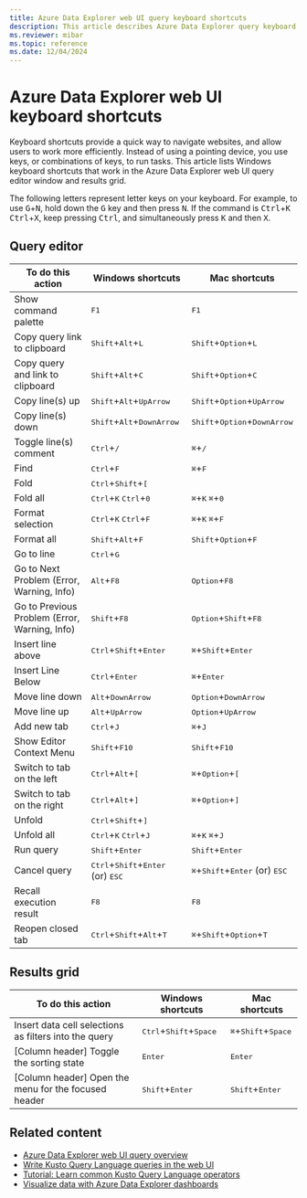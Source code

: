 ```yaml
---
title: Azure Data Explorer web UI query keyboard shortcuts
description: This article describes Azure Data Explorer query keyboard shortcuts (hot keys) in Azure Data Explorer web UI.
ms.reviewer: mibar
ms.topic: reference
ms.date: 12/04/2024
---
```


# Azure Data Explorer web UI keyboard shortcuts

Keyboard shortcuts provide a quick way to navigate websites, and allow users to work more efficiently. Instead of using a pointing device, you use keys, or combinations of keys, to run tasks. This article lists Windows keyboard shortcuts that work in the Azure Data Explorer web UI query editor window and results grid.

The following letters represent letter keys on your keyboard. For example, to use <kbd>G</kbd>+<kbd>N</kbd>, hold down the <kbd>G</kbd> key and then press <kbd>N</kbd>. If the command is <kbd>Ctrl</kbd>+<kbd>K</kbd> <kbd>Ctrl</kbd>+<kbd>X</kbd>, keep pressing <kbd>Ctrl</kbd>, and simultaneously press <kbd>K</kbd> and then <kbd>X</kbd>.

## Query editor

| To do this action | Windows shortcuts | Mac shortcuts |
|--|--|--|
| Show command palette | <kbd>F1</kbd> | <kbd>F1</kbd> |
| Copy query link to clipboard | <kbd>Shift</kbd>+<kbd>Alt</kbd>+<kbd>L</kbd> | <kbd>Shift</kbd>+<kbd>Option</kbd>+<kbd>L</kbd> |
| Copy query and link to clipboard | <kbd>Shift</kbd>+<kbd>Alt</kbd>+<kbd>C</kbd> | <kbd>Shift</kbd>+<kbd>Option</kbd>+<kbd>C</kbd> |
| Copy line(s) up | <kbd>Shift</kbd>+<kbd>Alt</kbd>+<kbd>UpArrow</kbd> | <kbd>Shift</kbd>+<kbd>Option</kbd>+<kbd>UpArrow</kbd> |
| Copy line(s) down | <kbd>Shift</kbd>+<kbd>Alt</kbd>+<kbd>DownArrow</kbd> | <kbd>Shift</kbd>+<kbd>Option</kbd>+<kbd>DownArrow</kbd> |
| Toggle line(s) comment | <kbd>Ctrl</kbd>+<kbd>/</kbd> | <kbd>&#x2318;</kbd>+<kbd>/</kbd> |
| Find | <kbd>Ctrl</kbd>+<kbd>F</kbd> | <kbd>&#x2318;</kbd>+<kbd>F</kbd> |
| Fold | <kbd>Ctrl</kbd>+<kbd>Shift</kbd>+<kbd>[</kbd> |  |
| Fold all | <kbd>Ctrl</kbd>+<kbd>K</kbd> <kbd>Ctrl</kbd>+<kbd>0</kbd> | <kbd>&#x2318;</kbd>+<kbd>K</kbd> <kbd>&#x2318;</kbd>+<kbd>0</kbd> |
| Format selection | <kbd>Ctrl</kbd>+<kbd>K</kbd> <kbd>Ctrl</kbd>+<kbd>F</kbd> | <kbd>&#x2318;</kbd>+<kbd>K</kbd> <kbd>&#x2318;</kbd>+<kbd>F</kbd> |
| Format all | <kbd>Shift</kbd>+<kbd>Alt</kbd>+<kbd>F</kbd> | <kbd>Shift</kbd>+<kbd>Option</kbd>+<kbd>F</kbd> |
| Go to line | <kbd>Ctrl</kbd>+<kbd>G</kbd> |  |
| Go to Next Problem (Error, Warning, Info) | <kbd>Alt</kbd>+<kbd>F8</kbd> | <kbd>Option</kbd>+<kbd>F8</kbd> |
| Go to Previous Problem (Error, Warning, Info) | <kbd>Shift</kbd>+<kbd>F8</kbd> | <kbd>Option</kbd>+<kbd>Shift</kbd>+<kbd>F8</kbd> |
| Insert line above | <kbd>Ctrl</kbd>+<kbd>Shift</kbd>+<kbd>Enter</kbd> | <kbd>&#x2318;</kbd>+<kbd>Shift</kbd>+<kbd>Enter</kbd> |
| Insert Line Below | <kbd>Ctrl</kbd>+<kbd>Enter</kbd> | <kbd>&#x2318;</kbd>+<kbd>Enter</kbd> |
| Move line down | <kbd>Alt</kbd>+<kbd>DownArrow</kbd> | <kbd>Option</kbd>+<kbd>DownArrow</kbd> |
| Move line up | <kbd>Alt</kbd>+<kbd>UpArrow</kbd> | <kbd>Option</kbd>+<kbd>UpArrow</kbd> |
| Add new tab | <kbd>Ctrl</kbd>+<kbd>J</kbd> | <kbd>&#x2318;</kbd>+<kbd>J</kbd> |
| Show Editor Context Menu | <kbd>Shift</kbd>+<kbd>F10</kbd> | <kbd>Shift</kbd>+<kbd>F10</kbd> |
| Switch to tab on the left | <kbd>Ctrl</kbd>+<kbd>Alt</kbd>+<kbd>[</kbd> | <kbd>&#x2318;</kbd>+<kbd>Option</kbd>+<kbd>[</kbd> |
| Switch to tab on the right | <kbd>Ctrl</kbd>+<kbd>Alt</kbd>+<kbd>]</kbd> | <kbd>&#x2318;</kbd>+<kbd>Option</kbd>+<kbd>]</kbd> |
| Unfold | <kbd>Ctrl</kbd>+<kbd>Shift</kbd>+<kbd>]</kbd> |  |
| Unfold all | <kbd>Ctrl</kbd>+<kbd>K</kbd> <kbd>Ctrl</kbd>+<kbd>J</kbd> | <kbd>&#x2318;</kbd>+<kbd>K</kbd> <kbd>&#x2318;</kbd>+<kbd>J</kbd> |
| Run query | <kbd>Shift</kbd>+<kbd>Enter</kbd> | <kbd>Shift</kbd>+<kbd>Enter</kbd> |
| Cancel query | <kbd>Ctrl</kbd>+<kbd>Shift</kbd>+<kbd>Enter</kbd> (or) <kbd>ESC</kbd> | <kbd>&#x2318;</kbd>+<kbd>Shift</kbd>+<kbd>Enter</kbd> (or) <kbd>ESC</kbd> |
| Recall execution result | <kbd>F8</kbd> | <kbd>F8</kbd> |
| Reopen closed tab | <kbd>Ctrl</kbd>+<kbd>Shift</kbd>+<kbd>Alt</kbd>+<kbd>T</kbd> | <kbd>&#x2318;</kbd>+<kbd>Shift</kbd>+<kbd>Option</kbd>+<kbd>T</kbd> |

<!-- | Go to definition                              | <kbd>Ctrl</kbd>+<kbd>F12</kbd>                               | // Line 32-->

## Results grid

| To do this action | Windows shortcuts | Mac shortcuts |
|--|--|--|
| Insert data cell selections as filters into the query | <kbd>Ctrl</kbd>+<kbd>Shift</kbd>+<kbd>Space</kbd> | <kbd>&#x2318;</kbd>+<kbd>Shift</kbd>+<kbd>Space</kbd> |
| [Column header] Toggle the sorting state | <kbd>Enter</kbd> | <kbd>Enter</kbd> |
| [Column header] Open the menu for the focused header | <kbd>Shift</kbd>+<kbd>Enter</kbd> | <kbd>Shift</kbd>+<kbd>Enter</kbd> |

## Related content

* [Azure Data Explorer web UI query overview](web-ui-query-overview.md)
* [Write Kusto Query Language queries in the web UI](web-ui-kql.md)
* [Tutorial: Learn common Kusto Query Language operators](/kusto/query/tutorials/learn-common-operators?view=azure-data-explorer&preserve-view=true)
* [Visualize data with Azure Data Explorer dashboards](azure-data-explorer-dashboards.md)
